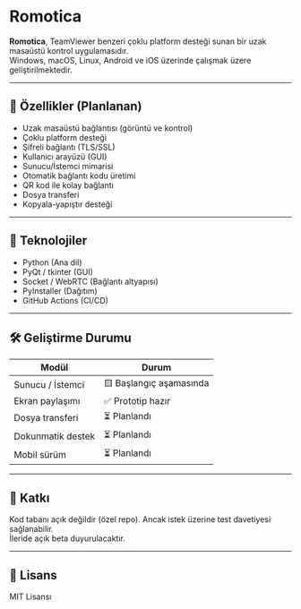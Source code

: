 # Romotica

**Romotica**, TeamViewer benzeri çoklu platform desteği sunan bir uzak masaüstü kontrol uygulamasıdır.  
Windows, macOS, Linux, Android ve iOS üzerinde çalışmak üzere geliştirilmektedir.

---

## 🚀 Özellikler (Planlanan)

- Uzak masaüstü bağlantısı (görüntü ve kontrol)
- Çoklu platform desteği
- Şifreli bağlantı (TLS/SSL)
- Kullanıcı arayüzü (GUI)
- Sunucu/İstemci mimarisi
- Otomatik bağlantı kodu üretimi
- QR kod ile kolay bağlantı
- Dosya transferi
- Kopyala-yapıştır desteği

---

## 🔧 Teknolojiler

- Python (Ana dil)
- PyQt / tkinter (GUI)
- Socket / WebRTC (Bağlantı altyapısı)
- PyInstaller (Dağıtım)
- GitHub Actions (CI/CD)

---

## 🛠️ Geliştirme Durumu

| Modül | Durum |
|-------|-------|
| Sunucu / İstemci | 🟨 Başlangıç aşamasında |
| Ekran paylaşımı | ✅ Prototip hazır |
| Dosya transferi | ⏳ Planlandı |
| Dokunmatik destek | ⏳ Planlandı |
| Mobil sürüm | ⏳ Planlandı |

---

## 🤝 Katkı

Kod tabanı açık değildir (özel repo). Ancak istek üzerine test davetiyesi sağlanabilir.  
İleride açık beta duyurulacaktır.

---

## 📄 Lisans

MIT Lisansı
